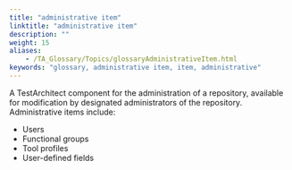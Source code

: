 ```yaml
--- 
title: "administrative item"
linktitle: "administrative item"
description: ""
weight: 15
aliases: 
    - /TA_Glossary/Topics/glossaryAdministrativeItem.html
keywords: "glossary, administrative item, item, administrative"
---
```


A TestArchitect component for the administration of a repository, available for modification by designated administrators of the repository. Administrative items include:

-   Users
-   Functional groups
-   Tool profiles
-   User-defined fields

